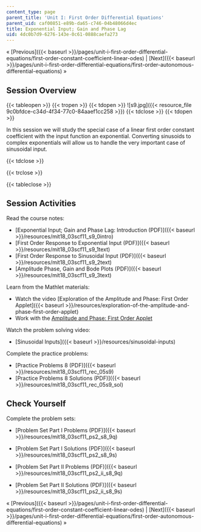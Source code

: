 ```yaml
---
content_type: page
parent_title: 'Unit I: First Order Differential Equations'
parent_uid: caf00851-e89b-da65-c746-04b48066d4ec
title: Exponential Input; Gain and Phase Lag
uid: 4dc0b7d9-6276-143e-0c61-0888caefa273
---
```


« [Previous]({{< baseurl >}}/pages/unit-i-first-order-differential-equations/first-order-constant-coefficient-linear-odes) | [Next]({{< baseurl >}}/pages/unit-i-first-order-differential-equations/first-order-autonomous-differential-equations) »

Session Overview
----------------

{{< tableopen >}}
{{< tropen >}}
{{< tdopen >}}
![s9.jpg]({{< resource_file 9c0bfdce-c34d-4f34-77c0-84aaef1cc258 >}})
{{< tdclose >}}
{{< tdopen >}}


In this session we will study the special case of a linear first order constant coefficient with the input function an exponential. Converting sinusoids to complex exponentials will allow us to handle the very important case of sinusoidal input.


{{< tdclose >}}

{{< trclose >}}

{{< tableclose >}}

Session Activities
------------------

Read the course notes:

*   [Exponential Input; Gain and Phase Lag: Introduction (PDF)]({{< baseurl >}}/resources/mit18_03scf11_s9_0intro)
*   [First Order Response to Exponential Input (PDF)]({{< baseurl >}}/resources/mit18_03scf11_s9_1text)
*   [First Order Response to Sinusoidal Input (PDF)]({{< baseurl >}}/resources/mit18_03scf11_s9_2text)
*   [Amplitude Phase, Gain and Bode Plots (PDF)]({{< baseurl >}}/resources/mit18_03scf11_s9_3text)

Learn from the Mathlet materials:

*   Watch the video [Exploration of the Amplitude and Phase: First Order Applet]({{< baseurl >}}/resources/exploration-of-the-amplitude-and-phase-first-order-applet)
*   Work with the [Amplitude and Phase: First Order Applet](/ans7870/18/18.03SC/ampPhaseFirstOrder.html "Open in a new window.")

Watch the problem solving video:

*   [Sinusoidal Inputs]({{< baseurl >}}/resources/sinusoidal-inputs)

Complete the practice problems:

*   [Practice Problems 8 (PDF)]({{< baseurl >}}/resources/mit18_03scf11_rec_05s9)
*   [Practice Problems 8 Solutions (PDF)]({{< baseurl >}}/resources/mit18_03scf11_rec_05s9_sol)

Check Yourself
--------------

Complete the problem sets:

*   [Problem Set Part I Problems (PDF)]({{< baseurl >}}/resources/mit18_03scf11_ps2_s8_9q)
*   [Problem Set Part I Solutions (PDF)]({{< baseurl >}}/resources/mit18_03scf11_ps2_s8_9s)
  
*   [Problem Set Part II Problems (PDF)]({{< baseurl >}}/resources/mit18_03scf11_ps2_ii_s8_9q)
*   [Problem Set Part II Solutions (PDF)]({{< baseurl >}}/resources/mit18_03scf11_ps2_ii_s8_9s)

« [Previous]({{< baseurl >}}/pages/unit-i-first-order-differential-equations/first-order-constant-coefficient-linear-odes) | [Next]({{< baseurl >}}/pages/unit-i-first-order-differential-equations/first-order-autonomous-differential-equations) »
